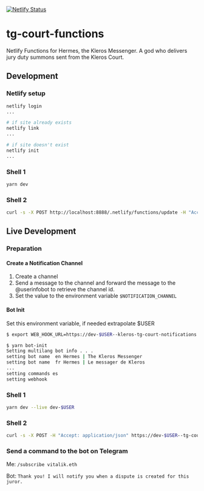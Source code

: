 [![Netlify Status](https://api.netlify.com/api/v1/badges/1be80d13-106a-42ea-b891-04792049350f/deploy-status)](https://app.netlify.com/sites/kleros-tg-court-notifications/deploys)

# tg-court-functions

Netlify Functions for Hermes, the Kleros Messenger. A god who delivers jury duty summons sent from the Kleros Court.

## Development

### Netlify setup

```bash
netlify login
...

# if site already exists
netlify link
...

# if site doesn't exist
netlify init
...
```

### Shell 1
```bash
yarn dev
```

### Shell 2
```bash
curl -s -X POST http://localhost:8888/.netlify/functions/update -H "Accept: application/json" -H "x-telegram-bot-api-secret-token: 123" -d '{"message": { "foo": "bar" }}'
```

## Live Development

### Preparation

#### Create a Notification Channel
1. Create a channel
2. Send a message to the channel and forward the message to the @userinfobot to retrieve the channel id.
3. Set the value to the environment variable `$NOTIFICATION_CHANNEL`

#### Bot Init
Set this environment variable, if needed extrapolate $USER 
```bash
$ export WEB_HOOK_URL=https://dev-$USER--kleros-tg-court-notifications.netlify.live/.netlify/functions/update

$ yarn bot-init
Setting multilang bot info . . .
setting bot name  en Hermes | The Kleros Messenger
setting bot name  fr Hermes | Le messager de Kleros
...
setting commands es
setting webhook
```

### Shell 1
```bash
yarn dev --live dev-$USER
```

### Shell 2
```bash
curl -s -X POST -H "Accept: application/json" https://dev-$USER--tg-court-functions.netlify.live/.netlify/functions/update -H "x-telegram-bot-api-secret-token: 123" -d '{"message": { "foo": "bar" }}'
```

### Send a command to the bot on Telegram


Me:
`/subscribe vitalik.eth`

Bot:
`Thank you! I will notify you when a dispute is created for this juror.`

